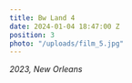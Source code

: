 ```yaml
---
title: Bw Land 4
date: 2024-01-04 18:47:00 Z
position: 3
photo: "/uploads/film_5.jpg"
---
```


*2023, New Orleans*